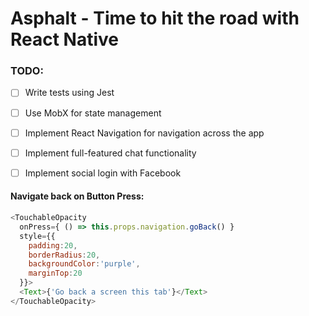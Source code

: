 # Asphalt - Time to hit the road with React Native

### TODO:
- [ ] Write tests using Jest
- [ ] Use MobX for state management
- [ ] Implement React Navigation for navigation across the app
- [ ] Implement full-featured chat functionality
- [ ] Implement social login with Facebook


#### Navigate back on Button Press:

``` js
<TouchableOpacity
  onPress={ () => this.props.navigation.goBack() }
  style={{
    padding:20,
    borderRadius:20,
    backgroundColor:'purple',
    marginTop:20
  }}>
  <Text>{'Go back a screen this tab'}</Text>
</TouchableOpacity>
```
